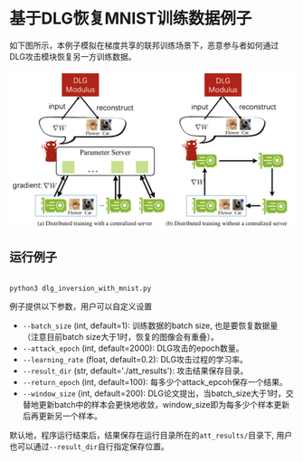 # 基于DLG恢复MNIST训练数据例子

如下图所示，本例子模拟在梯度共享的联邦训练场景下，恶意参与者如何通过DLG攻击模块恢复另一方训练数据。

<p align="center">
  <img src="../../docs/images/dlg_example.png?raw=true" width="700" title="DLG attack in federated learning"/>
</p>

## 运行例子

```shell

python3 dlg_inversion_with_mnist.py

```

例子提供以下参数，用户可以自定义设置

- `--batch_size` (int, default=1): 训练数据的batch size, 也是要恢复数据量 （注意目前batch size大于1时，恢复的图像会有重叠）。
- `--attack_epoch` (int, default=2000): DLG攻击的epoch数量。
- `--learning_rate` (float, default=0.2): DLG攻击过程的学习率。
- `--result_dir` (str, default='./att_results'): 攻击结果保存目录。
- `--return_epoch` (int, default=100): 每多少个attack_epcoh保存一个结果。
- `--window_size` (int, default=200): DLG论文提出，当batch_size大于1时，交替地更新batch中的样本会更快地收敛，window_size即为每多少个样本更新后再更新另一个样本。


默认地，程序运行结束后，结果保存在运行目录所在的`att_results/`目录下, 用户也可以通过`--result_dir`自行指定保存位置。